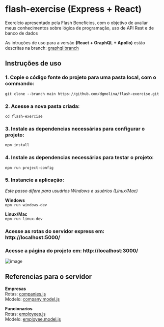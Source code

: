 # flash-exercise (Express + React)
Exercício apresentado pela Flash Benefícios, com o objetivo de avaliar meus conhecimentos sobre lógica de programação, uso de API Rest e de banco de dados

As intruções de uso para a versão **(React + GraphQL + Apollo)** estão descritas na branch: [graphql branch](https://github.com/dgmolina/flash-exercise/tree/graphql) 

## Instruções de uso

### 1. Copie o código fonte do projeto para uma pasta local, com o commando:<br>
`git clone --branch main https://github.com/dgmolina/flash-exercise.git`

### 2. Acesse a nova pasta criada:<br>
`cd flash-exercise`

### 3. Instale as dependencias necessárias para configurar o projeto:
`npm install`

### 4. Instale as dependencias necessárias para testar o projeto:
`npm run project-config`

### 5. Instancie a aplicação:

_Este passo difere para usuários Windows e usuários (Linux/Mac)_

**Windows**<br>
`npm run windows-dev`

**Linux/Mac**<br>
`npm run linux-dev`

### Acesse as rotas do servidor express em: http://localhost:5000/

### Acesse a página do projeto em: http://localhost:3000/

![image](https://user-images.githubusercontent.com/44983053/114624597-58d7fc80-9c87-11eb-9b51-4707b811c01c.png)

## Referencias para o servidor
**Empresas**<br>
Rotas: [companies.js](https://github.com/dgmolina/flash-exercise/blob/main/backend/routes/companies.js)<br>
Modelo: [company.model.js](https://github.com/dgmolina/flash-exercise/blob/main/backend/models/company.model.js)

**Funcionarios**<br>
Rotas: [employees.js](https://github.com/dgmolina/flash-exercise/blob/main/backend/routes/employees.js)<br>
Modelo: [employee.model.js](https://github.com/dgmolina/flash-exercise/blob/main/backend/models/employee.model.js)
